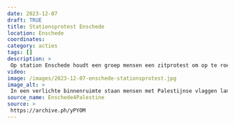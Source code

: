 ```yaml
---
date: 2023-12-07
draft: TRUE
title: Stationsprotest Enschede
location: Enschede
coordinates: 
category: acties
tags: []
description: > 
 Op station Enschede houdt een groep mensen een zitprotest om op te roepen voor een vrij Palestina.
video: 
image: /images/2023-12-07-enschede-stationsprotest.jpg
image_alt: > 
 In een verlichte binnenruimte staan mensen met Palestijnse vlaggen langs een gevel. Op de grond ligt ook een megafoon en staan kaarsjes.
source_name: Enschede4Palestine
source: > 
 https://archive.ph/yPYOM
---
```


